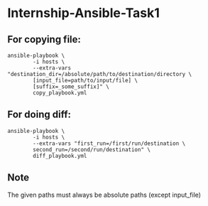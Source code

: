 # Internship-Ansible-Task1

## For copying file:
```
ansible-playbook \
        -i hosts \
        --extra-vars "destination_dir=/absolute/path/to/destination/directory \
        [input_file=path/to/input/file] \
        [suffix=_some_suffix]" \
        copy_playbook.yml
```

## For doing diff:
```
ansible-playbook \
        -i hosts \
        --extra-vars "first_run=/first/run/destination \
        second_run=/second/run/destination" \
        diff_playbook.yml
```

## Note
The given paths must always be absolute paths (except input_file)
